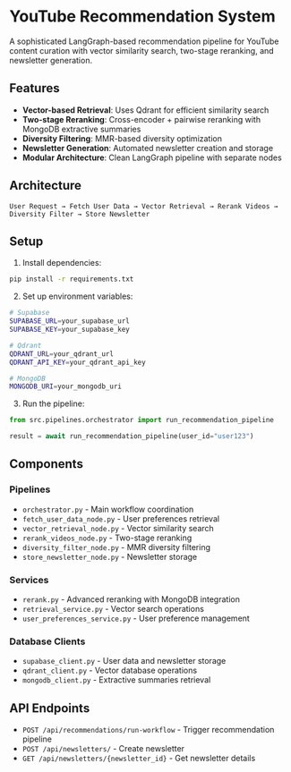 # YouTube Recommendation System

A sophisticated LangGraph-based recommendation pipeline for YouTube content curation with vector similarity search, two-stage reranking, and newsletter generation.

## Features

- **Vector-based Retrieval**: Uses Qdrant for efficient similarity search
- **Two-stage Reranking**: Cross-encoder + pairwise reranking with MongoDB extractive summaries
- **Diversity Filtering**: MMR-based diversity optimization
- **Newsletter Generation**: Automated newsletter creation and storage
- **Modular Architecture**: Clean LangGraph pipeline with separate nodes

## Architecture

```
User Request → Fetch User Data → Vector Retrieval → Rerank Videos → Diversity Filter → Store Newsletter
```

## Setup

1. Install dependencies:

```bash
pip install -r requirements.txt
```

2. Set up environment variables:

```bash
# Supabase
SUPABASE_URL=your_supabase_url
SUPABASE_KEY=your_supabase_key

# Qdrant
QDRANT_URL=your_qdrant_url
QDRANT_API_KEY=your_qdrant_api_key

# MongoDB
MONGODB_URI=your_mongodb_uri
```

3. Run the pipeline:

```python
from src.pipelines.orchestrator import run_recommendation_pipeline

result = await run_recommendation_pipeline(user_id="user123")
```

## Components

### Pipelines

- `orchestrator.py` - Main workflow coordination
- `fetch_user_data_node.py` - User preferences retrieval
- `vector_retrieval_node.py` - Vector similarity search
- `rerank_videos_node.py` - Two-stage reranking
- `diversity_filter_node.py` - MMR diversity filtering
- `store_newsletter_node.py` - Newsletter storage

### Services

- `rerank.py` - Advanced reranking with MongoDB integration
- `retrieval_service.py` - Vector search operations
- `user_preferences_service.py` - User preference management

### Database Clients

- `supabase_client.py` - User data and newsletter storage
- `qdrant_client.py` - Vector database operations
- `mongodb_client.py` - Extractive summaries retrieval

## API Endpoints

- `POST /api/recommendations/run-workflow` - Trigger recommendation pipeline
- `POST /api/newsletters/` - Create newsletter
- `GET /api/newsletters/{newsletter_id}` - Get newsletter details

